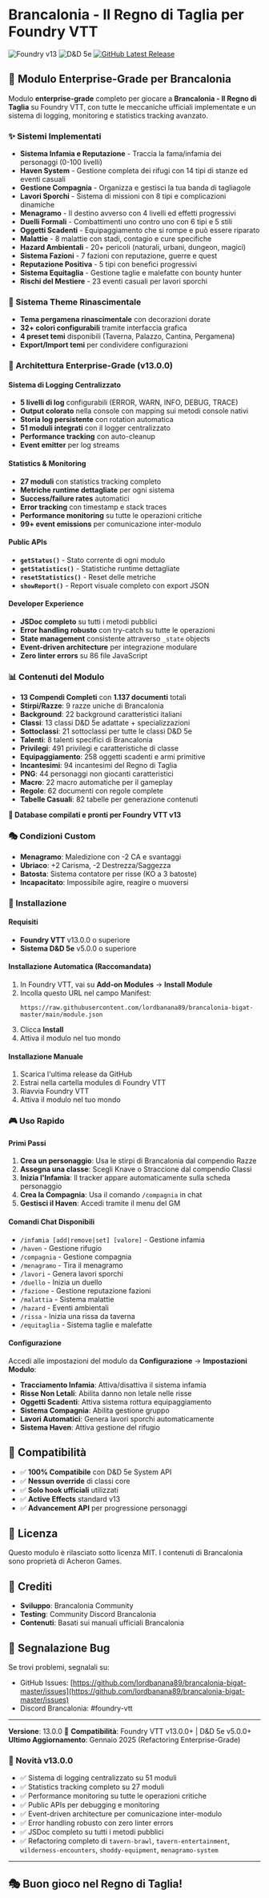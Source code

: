 # Brancalonia - Il Regno di Taglia per Foundry VTT

![Foundry v13](https://img.shields.io/badge/Foundry-v13-informational)
![D&D 5e](https://img.shields.io/badge/dnd5e-v5.1.9-orange)
[![GitHub Latest Release](https://img.shields.io/github/release/lordbanana89/brancalonia-bigat-master?style=flat-square)](https://github.com/lordbanana89/brancalonia-bigat-master/releases/latest)

## 🏰 Modulo Enterprise-Grade per Brancalonia

Modulo **enterprise-grade** completo per giocare a **Brancalonia - Il Regno di Taglia** su Foundry VTT, con tutte le meccaniche ufficiali implementate e un sistema di logging, monitoring e statistics tracking avanzato.

### ✨ Sistemi Implementati
- **Sistema Infamia e Reputazione** - Traccia la fama/infamia dei personaggi (0-100 livelli)
- **Haven System** - Gestione completa dei rifugi con 14 tipi di stanze ed eventi casuali
- **Gestione Compagnia** - Organizza e gestisci la tua banda di tagliagole
- **Lavori Sporchi** - Sistema di missioni con 8 tipi e complicazioni dinamiche
- **Menagramo** - Il destino avverso con 4 livelli ed effetti progressivi
- **Duelli Formali** - Combattimenti uno contro uno con 6 tipi e 5 stili
- **Oggetti Scadenti** - Equipaggiamento che si rompe e può essere riparato
- **Malattie** - 8 malattie con stadi, contagio e cure specifiche
- **Hazard Ambientali** - 20+ pericoli (naturali, urbani, dungeon, magici)
- **Sistema Fazioni** - 7 fazioni con reputazione, guerre e quest
- **Reputazione Positiva** - 5 tipi con benefici progressivi
- **Sistema Equitaglia** - Gestione taglie e malefatte con bounty hunter
- **Rischi del Mestiere** - 23 eventi casuali per lavori sporchi

### 🎨 Sistema Theme Rinascimentale
- **Tema pergamena rinascimentale** con decorazioni dorate
- **32+ colori configurabili** tramite interfaccia grafica
- **4 preset temi** disponibili (Taverna, Palazzo, Cantina, Pergamena)
- **Export/Import temi** per condividere configurazioni

### 🚀 Architettura Enterprise-Grade (v13.0.0)

#### Sistema di Logging Centralizzato
- **5 livelli di log** configurabili (ERROR, WARN, INFO, DEBUG, TRACE)
- **Output colorato** nella console con mapping sui metodi console nativi
- **Storia log persistente** con rotation automatica
- **51 moduli integrati** con il logger centralizzato
- **Performance tracking** con auto-cleanup
- **Event emitter** per log streams

#### Statistics & Monitoring
- **27 moduli** con statistics tracking completo
- **Metriche runtime dettagliate** per ogni sistema
- **Success/failure rates** automatici
- **Error tracking** con timestamp e stack traces
- **Performance monitoring** su tutte le operazioni critiche
- **99+ event emissions** per comunicazione inter-modulo

#### Public APIs
- **`getStatus()`** - Stato corrente di ogni modulo
- **`getStatistics()`** - Statistiche runtime dettagliate
- **`resetStatistics()`** - Reset delle metriche
- **`showReport()`** - Report visuale completo con export JSON

#### Developer Experience
- **JSDoc completo** su tutti i metodi pubblici
- **Error handling robusto** con try-catch su tutte le operazioni
- **State management** consistente attraverso `_state` objects
- **Event-driven architecture** per integrazione modulare
- **Zero linter errors** su 86 file JavaScript

### 📊 Contenuti del Modulo
- **13 Compendi Completi** con **1.137 documenti** totali
- **Stirpi/Razze**: 9 razze uniche di Brancalonia
- **Background**: 22 background caratteristici italiani
- **Classi**: 13 classi D&D 5e adattate + specializzazioni
- **Sottoclassi**: 21 sottoclassi per tutte le classi D&D 5e
- **Talenti**: 8 talenti specifici di Brancalonia
- **Privilegi**: 491 privilegi e caratteristiche di classe
- **Equipaggiamento**: 258 oggetti scadenti e armi primitive
- **Incantesimi**: 94 incantesimi del Regno di Taglia
- **PNG**: 44 personaggi non giocanti caratteristici
- **Macro**: 22 macro automatiche per il gameplay
- **Regole**: 62 documenti con regole complete
- **Tabelle Casuali**: 82 tabelle per generazione contenuti

**🎯 Database compilati e pronti per Foundry VTT v13**

### 🎭 Condizioni Custom
- **Menagramo**: Maledizione con -2 CA e svantaggi
- **Ubriaco**: +2 Carisma, -2 Destrezza/Saggezza
- **Batosta**: Sistema contatore per risse (KO a 3 batoste)
- **Incapacitato**: Impossibile agire, reagire o muoversi

### 🚀 Installazione

#### Requisiti
- **Foundry VTT** v13.0.0 o superiore
- **Sistema D&D 5e** v5.0.0 o superiore

#### Installazione Automatica (Raccomandata)
1. In Foundry VTT, vai su **Add-on Modules** → **Install Module**
2. Incolla questo URL nel campo Manifest:
   ```
   https://raw.githubusercontent.com/lordbanana89/brancalonia-bigat-master/main/module.json
   ```
3. Clicca **Install**
4. Attiva il modulo nel tuo mondo

#### Installazione Manuale
1. Scarica l'ultima release da GitHub
2. Estrai nella cartella modules di Foundry VTT
3. Riavvia Foundry VTT
4. Attiva il modulo nel tuo mondo

### 🎮 Uso Rapido

#### Primi Passi
1. **Crea un personaggio**: Usa le stirpi di Brancalonia dal compendio Razze
2. **Assegna una classe**: Scegli Knave o Straccione dal compendio Classi
3. **Inizia l'Infamia**: Il tracker appare automaticamente sulla scheda personaggio
4. **Crea la Compagnia**: Usa il comando `/compagnia` in chat
5. **Gestisci il Haven**: Accedi tramite il menu del GM

#### Comandi Chat Disponibili
- `/infamia [add|remove|set] [valore]` - Gestione infamia
- `/haven` - Gestione rifugio
- `/compagnia` - Gestione compagnia
- `/menagramo` - Tira il menagramo
- `/lavori` - Genera lavori sporchi
- `/duello` - Inizia un duello
- `/fazione` - Gestione reputazione fazioni
- `/malattia` - Sistema malattie
- `/hazard` - Eventi ambientali
- `/rissa` - Inizia una rissa da taverna
- `/equitaglia` - Sistema taglie e malefatte

#### Configurazione
Accedi alle impostazioni del modulo da **Configurazione** → **Impostazioni Modulo**:

- **Tracciamento Infamia**: Attiva/disattiva il sistema infamia
- **Risse Non Letali**: Abilita danno non letale nelle risse
- **Oggetti Scadenti**: Attiva sistema rottura equipaggiamento
- **Sistema Compagnia**: Abilita gestione gruppo
- **Lavori Automatici**: Genera lavori sporchi automaticamente
- **Sistema Haven**: Attiva gestione del rifugio

## 📝 Compatibilità

- ✅ **100% Compatibile** con D&D 5e System API
- ✅ **Nessun override** di classi core
- ✅ **Solo hook ufficiali** utilizzati
- ✅ **Active Effects** standard v13
- ✅ **Advancement API** per progressione personaggi

## 📜 Licenza

Questo modulo è rilasciato sotto licenza MIT.
I contenuti di Brancalonia sono proprietà di Acheron Games.

## 🙏 Crediti

- **Sviluppo**: Brancalonia Community
- **Testing**: Community Discord Brancalonia
- **Contenuti**: Basati sui manuali ufficiali Brancalonia

## 🐛 Segnalazione Bug

Se trovi problemi, segnalali su:
- GitHub Issues: [https://github.com/lordbanana89/brancalonia-bigat-master/issues](https://github.com/lordbanana89/brancalonia-bigat-master/issues)
- Discord Brancalonia: #foundry-vtt

---

**Versione**: 13.0.0 🚀
**Compatibilità**: Foundry VTT v13.0.0+ | D&D 5e v5.0.0+
**Ultimo Aggiornamento**: Gennaio 2025 (Refactoring Enterprise-Grade)

### 🎯 Novità v13.0.0
- ✅ Sistema di logging centralizzato su 51 moduli
- ✅ Statistics tracking completo su 27 moduli
- ✅ Performance monitoring su tutte le operazioni critiche
- ✅ Public APIs per debugging e monitoring
- ✅ Event-driven architecture per comunicazione inter-modulo
- ✅ Error handling robusto con zero linter errors
- ✅ JSDoc completo su tutti i metodi pubblici
- ✅ Refactoring completo di `tavern-brawl`, `tavern-entertainment`, `wilderness-encounters`, `shoddy-equipment`, `menagramo-system`

---

## 🎭 Buon gioco nel Regno di Taglia!
